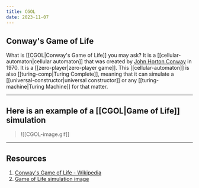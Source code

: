 ```yaml
---
title: CGOL
date: 2023-11-07
---
```

## Conway's Game of Life  
What is [[CGOL|Conway's Game of Life]] you may ask?  It is a [[cellular-automaton|cellular automaton]] that was created by [John Horton Conway](https://en.wikipedia.org/wiki/John_Horton_Conway) in 1970.  It is a [[zero-player|zero-player game]].  This [[cellular-automaton]] is also [[turing-comp|Turing Complete]], meaning that it can simulate a [[universal-constructor|universal constructor]] or any [[turing-machine|Turing Machine]] for that matter.  

---
## Here is an example of a [[CGOL|Game of Life]] simulation
>![[CGOL-image.gif]]

---
## Resources
1. [Conway's Game of Life - Wikipedia](https://en.wikipedia.org/wiki/Conway%27s_Game_of_Life)
2. [Game of Life simulation image](https://www.google.com/url?sa=i&url=https%3A%2F%2Fmedium.com%2F%40ghostpc75%2Ffeeding-a-city-to-conways-game-of-life-ada804e36fee&psig=AOvVaw0N73HCCzFsGsomZzLUQpIe&ust=1699465153210000&source=images&cd=vfe&opi=89978449&ved=0CBEQjRxqFwoTCJimipi3soIDFQAAAAAdAAAAABAo)
